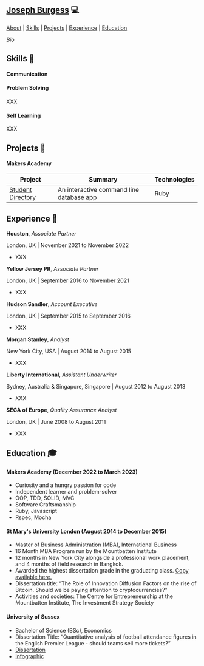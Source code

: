 ## [Joseph Burgess](https://www.linkedin.com/in/josephburgessmba/) 💻

[About](#about-) | [Skills](#skills-) | [Projects](#projects-) |
[Experience](#experience-) | [Education](#education-)

<!-- **Social Media**: [Twitter]() | [LinkedIn](https://www.linkedin.com/in/josephburgessmba/) -->

_Bio_

## Skills 🤹

#### Communication

#### Problem Solving

XXX

#### Self Learning

XXX

## Projects 📝

#### Makers Academy

| Project                                                                 | Summary                                  | Technologies |
| ----------------------------------------------------------------------- | ---------------------------------------- | ------------ |
| [Student Directory](https://github.com/josephburgess/student-directory) | An interactive command line database app | Ruby         |

## Experience 💼

**Houston**, _Associate Partner_

London, UK | November 2021 to November 2022

- XXX

**Yellow Jersey PR**, _Associate Partner_

London, UK | September 2016 to November 2021

- XXX

**Hudson Sandler**, _Account Executive_

London, UK | September 2015 to September 2016

- XXX

**Morgan Stanley**, _Analyst_

New York City, USA | August 2014 to August 2015

- XXX

**Liberty International**, _Assistant Underwriter_

Sydney, Australia & Singapore, Singapore | August 2012 to August 2013

- XXX

**SEGA of Europe**, _Quality Assurance Analyst_

London, UK | June 2008 to August 2011

- XXX

## Education 🎓

#### Makers Academy (December 2022 to March 2023)

- Curiosity and a hungry passion for code
- Independent learner and problem-solver
- OOP, TDD, SOLID, MVC
- Software Craftsmanship
- Ruby, Javascript
- Rspec, Mocha

#### St Mary's University London (August 2014 to December 2015)

- Master of Business Administration (MBA), International Business
- 16 Month MBA Program run by the Mountbatten Institute
- 12 months in New York City alongside a professional work placement, and 4 months of field research in Bangkok.
- Awarded the highest dissertation grade in the graduating class. [Copy available here.](https://tinyurl.com/joeMBAdiss)
- Dissertation title: “The Role of Innovation Diffusion Factors on the rise of Bitcoin. Should we be paying attention to cryptocurrencies?"
- Activities and societies: The Centre for Entrepreneurship at the Mountbatten Institute, The Investment Strategy Society

#### University of Sussex

- Bachelor of Science (BSc), Economics
- Dissertation Title: “Quantitative analysis of football attendance figures in the English Premier League - should teams sell more tickets?”
- [Dissertation](https://tinyurl.com/joeUGdiss)
- [Infographic](https://tinyurl.com/joeUGinfograph)
